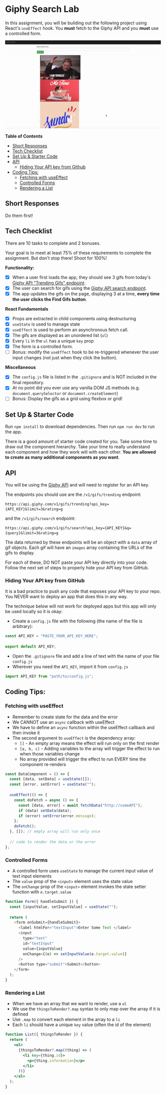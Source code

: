# Giphy Search Lab

In this assignment, you will be building out the following project using React's `useEffect` hook. You **must** fetch to the Giphy API and you **must** use a controlled form.

![demo](./demo.gif)

**Table of Contents**

- [Short Responses](#short-responses)
- [Tech Checklist](#tech-checklist)
- [Set Up \& Starter Code](#set-up--starter-code)
- [API](#api)
  - [Hiding Your API key from Github](#hiding-your-api-key-from-github)
- [Coding Tips:](#coding-tips)
  - [Fetching with useEffect](#fetching-with-useeffect)
  - [Controlled Forms](#controlled-forms)
  - [Rendering a List](#rendering-a-list)

## Short Responses

Do them first!

## Tech Checklist

There are 10 tasks to complete and 2 bonuses.

Your goal is to meet at least 75% of these requirements to complete the assignment. But don't stop there! Shoot for 100%!

**Functionality:**

- [x] When a user first loads the app, they should see 3 gifs from today's [Giphy API "Trending Gifs" endpoint](https://developers.giphy.com/docs/api/endpoint#trending).
- [x] The user can search for gifs using the [Giphy API search endpoint](https://developers.giphy.com/docs/api/endpoint#search).
- [x] The app updates the gifs on the page, displaying 3 at a time, **every time the user clicks the Find Gifs button**.

**React Fundamentals**

- [x] Props are extracted in child components using destructuring
- [x] `useState` is used to manage state
- [x] `useEffect` is used to perform an asynchronous fetch call.
- [x] The gifs are displayed as an unordered list (`ul`)
- [x] Every `li` in the `ul` has a unique `key` prop
- [x] The form is a controlled form.
- [ ] Bonus: modify the `useEffect` hook to be re-triggered whenever the user input changes (not just when they click the button).

**Miscellaneous**

- [x] The `config.js` file is listed in the `.gitignore` and is NOT included in the final repository.
- [x] At no point did you ever use any vanilla DOM JS methods (e.g. `document.querySelector` or `document.createElement`)
- [ ] Bonus: Display the gifs as a grid using flexbox or grid!

## Set Up & Starter Code

Run `npm install` to download dependencies. Then run `npm run dev` to run the app.

There is a good amount of starter code created for you. Take some time to draw out the component hierarchy. Take your time to really understand each component and how they work will with each other. **You are allowed to create as many additional components as you want**.

## API

You will be using the [Giphy API](https://developers.giphy.com/docs/api#quick-start-guide) and will need to register for an API key.

The endpoints you should use are the `/v1/gifs/trending` endpoint:

```
https://api.giphy.com/v1/gifs/trending?api_key={API_KEY}&limit=3&rating=g
```

and the `/v1/gifs/search` endpoint:

```
https://api.giphy.com/v1/gifs/search?api_key={API_KEY}&q={query}&limit=3&rating=g
```

The data returned by these endpoints will be an object with a `data` array of gif objects. Each gif will have an `images` array containing the URLs of the gifs to display.

For each of these, DO NOT paste your API key directly into your code. Follow the next set of steps to properly hide your API key from GitHub.

### Hiding Your API key from GitHub

It is a bad practice to push any code that exposes your API key to your repo. You NEVER want to deploy an app that does this in any way.

The technique below will not work for deployed apps but this app will only be used locally so it is okay:

- Create a `config.js` file with the following (the name of the file is arbitrary):

```js
const API_KEY = "PASTE_YOUR_API_KEY_HERE";

export default API_KEY;
```

- Open the `.gitignore` file and add a line of text with the name of your file `config.js`
- Wherever you need the `API_KEY`, import it from `config.js`

```js
import API_KEY from "path/to/config.js";
```

## Coding Tips:

### Fetching with useEffect

- Remember to create state for the data and the error
- We CANNOT use an `async` callback with useEffect
- We have to define an `async` function within the useEffect callback and then invoke it
- The second argument to `useEffect` is the dependency array:
  - `[]` - An empty array means the effect will run only on the first render
  - `[a, b, c]` - Adding variables to the array will trigger the effect to run when those variables change
  - No array provided will trigger the effect to run EVERY time the component re-renders

```jsx
const DataComponent = () => {
  const [data, setData] = useState([]);
  const [error, setError] = useState("");

  useEffect(() => {
    const doFetch = async () => {
      const [data, error] = await fetchData("http://someAPI");
      if (data) setData(data);
      if (error) setError(error.message);
    };
    doFetch();
  }, []); // empty array will run only once

  // code to render the data or the error
};
```

### Controlled Forms

- A controlled form uses `useState` to manage the current input value of text input elements
- The `value` prop of the `<input>` element uses the state value
- The `onChange` prop of the `<input>` element invokes the state setter function with `e.target.value`

```js
function Form({ handleSubmit }) {
  const [inputValue, setInputValue] = useState("");

  return (
    <form onSubmit={handleSubmit}>
      <label htmlFor="textInput">Enter Some Text </label>
      <input
        type="text"
        id="textInput"
        value={inputValue}
        onChange={(e) => setInputValue(e.target.value)}
      />
      <button type="submit">Submit</button>
    </form>
  );
}
```

### Rendering a List

- When we have an array that we want to render, use a `ul`
- We use the `thingsToRender?.map` syntax to only map over the array if it is defined
- Use `.map` to convert each element in the array to a `li`
- Each `li` should have a unique `key` value (often the id of the element)

```jsx
function List({ thingsToRender }) {
  return (
    <ul>
      {thingsToRender?.map((thing) => (
        <li key={thing.id}>
          <p>{thing.information}</p>
        </li>
      ))}
    </ul>
  );
}
```
